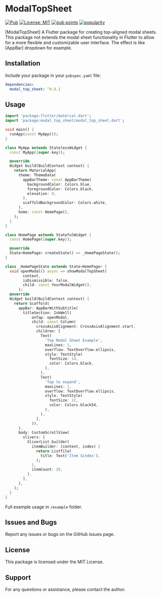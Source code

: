 # ModalTopSheet

[![Pub](https://img.shields.io/pub/v/modal_top_sheet.svg)](https://pub.dev/packages/modal_top_sheet)
[![License: MIT](https://img.shields.io/badge/license-MIT-blue.svg)](https://opensource.org/licenses/MIT)
[![pub points](https://img.shields.io/pub/points/modal_top_sheet)](https://pub.dev/packages/modal_top_sheet/score) 
[![popularity](https://img.shields.io/pub/popularity/modal_top_sheet)](https://pub.dev/packages/modal_top_sheet/score)

[ModalTopSheet] A Flutter package for creating top-aligned modal sheets. This package not extends the modal sheet functionality in Flutter to allow for a more flexible and customizable user interface. The effect is like [AppBar] dropdown for example.

## Installation

Include your package in your `pubspec.yaml` file:

```yaml
dependencies:
  modal_top_sheet: ^0.0.1
```

## Usage

```dart
import 'package:flutter/material.dart';
import 'package:modal_top_sheet/modal_top_sheet.dart';

void main() {
  runApp(const MyApp());
}

class MyApp extends StatelessWidget {
  const MyApp({super.key});

  @override
  Widget build(BuildContext context) {
    return MaterialApp(
      theme: ThemeData(
        appBarTheme: const AppBarTheme(
          backgroundColor: Colors.blue,
          foregroundColor: Colors.black,
          elevation: 0,
        ),
        scaffoldBackgroundColor: Colors.white,
      ),
      home: const HomePage(),
    );
  }
}

class HomePage extends StatefulWidget {
  const HomePage({super.key});

  @override
  State<HomePage> createState() => _HomePageState();
}

class _HomePageState extends State<HomePage> {
  void openModal() async => showModalTopSheet(
        context,
        isDismissible: false,
        child: const YourModalWidget(),
      );
  @override
  Widget build(BuildContext context) {
    return Scaffold(
      appBar: AppBarWithSubtitle(
        titleSection: InkWell(
            onTap: openModal,
            child: const Column(
              crossAxisAlignment: CrossAxisAlignment.start,
              children: [
                Text(
                  'Top Modal Sheet Example',
                  maxLines: 1,
                  overflow: TextOverflow.ellipsis,
                  style: TextStyle(
                    fontSize: 14,
                    color: Colors.black,
                  ),
                ),
                Text(
                  'Tap to expand',
                  maxLines: 1,
                  overflow: TextOverflow.ellipsis,
                  style: TextStyle(
                    fontSize: 12,
                    color: Colors.black54,
                  ),
                ),
              ],
            )),
      ),
      body: CustomScrollView(
        slivers: [
          SliverList.builder(
            itemBuilder: (context, index) {
              return ListTile(
                title: Text('Item $index'),
              );
            },
            itemCount: 20,
          ),
        ],
      ),
    );
  }
}
```

Full example usage in `/example` folder.

## Issues and Bugs

Report any issues or bugs on the GitHub issues page.

## License

This package is licensed under the MIT License.

## Support

For any questions or assistance, please contact the author.
